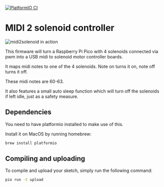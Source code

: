 [![PlatformIO CI](https://github.com/madskjeldgaard/raspberry-pi-pico-usbmidi-platformio-template/actions/workflows/build.yml/badge.svg)](https://github.com/madskjeldgaard/raspberry-pi-pico-usbmidi-platformio-template/actions/workflows/build.yml)

# MIDI 2 solenoid controller

![midi2solenoid in action](midi2solenoid.jpg) 

This firmware will turn a Raspberry Pi Pico with 4 solenoids connected via pwm into a USB midi to solenoid motor controller boards.

It maps midi notes to one of the 4 solenoids. Note on turns it on, note off turns it off.

These midi notes are 60-63.

It also features a small auto sleep function which will turn off the solenoids if left idle, just as a safety measure.

## Dependencies

You need to have platformio installed to make use of this.

Install it on MacOS by running homebrew:

```bash
brew install platformio
```

## Compiling and uploading

To compile and upload your sketch, simply run the following command:

```bash
pio run -t upload
```
